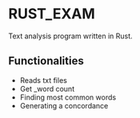 # RUST_EXAM
Text analysis program written in Rust.

## Functionalities
- Reads txt files
- Get _word count
- Finding most common words
- Generating a concordance
